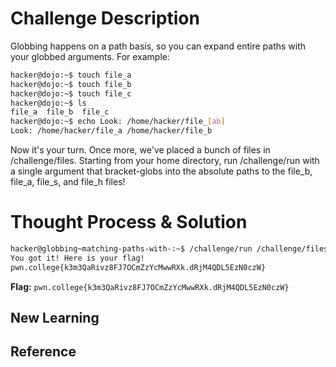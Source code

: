 # Challenge Description
Globbing happens on a path basis, so you can expand entire paths with your globbed arguments. For example:
```bash
hacker@dojo:~$ touch file_a
hacker@dojo:~$ touch file_b
hacker@dojo:~$ touch file_c
hacker@dojo:~$ ls
file_a	file_b	file_c
hacker@dojo:~$ echo Look: /home/hacker/file_[ab]
Look: /home/hacker/file_a /home/hacker/file_b
```
Now it's your turn. Once more, we've placed a bunch of files in /challenge/files. Starting from your home directory, run /challenge/run with a single argument that bracket-globs into the absolute paths to the file_b, file_a, file_s, and file_h files!
# Thought Process & Solution

```bash
hacker@globbing~matching-paths-with-:~$ /challenge/run /challenge/files/file_[bash]
You got it! Here is your flag!
pwn.college{k3m3QaRivz8FJ7OCmZzYcMwwRXk.dRjM4QDL5EzN0czW}
```
**Flag:** `pwn.college{k3m3QaRivz8FJ7OCmZzYcMwwRXk.dRjM4QDL5EzN0czW}`
## New Learning
## Reference
